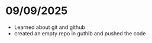 # 09/09/2025

- Learned about git and github
- created an empty repo in guthib and pushed the code


